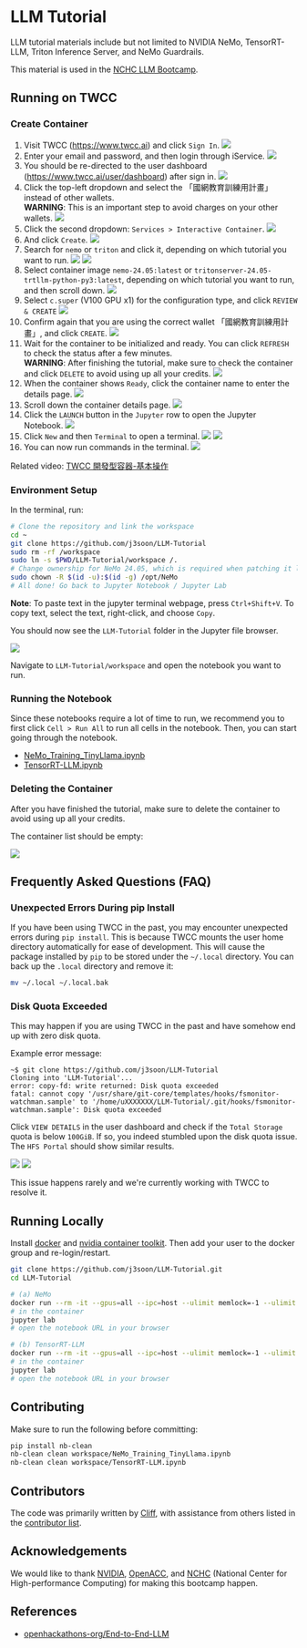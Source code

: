 # LLM Tutorial

LLM tutorial materials include but not limited to NVIDIA NeMo, TensorRT-LLM, Triton Inference Server, and NeMo Guardrails.

This material is used in the [NCHC LLM Bootcamp](https://www.openhackathons.org/s/siteevent/a0CUP00000L45Bx2AJ/se000345).

## Running on TWCC

### Create Container

1. Visit TWCC (<https://www.twcc.ai>) and click `Sign In`.
   ![](docs/images/01-home.png)
2. Enter your email and password, and then login through iService.
   ![](docs/images/02-login.png)
3. You should be re-directed to the user dashboard (<https://www.twcc.ai/user/dashboard>) after sign in.
   ![](docs/images/03-dashboard.png)
4. Click the top-left dropdown and select the 「國網教育訓練用計畫」 instead of other wallets.  
   **WARNING**: This is an important step to avoid charges on your other wallets.
   ![](docs/images/04-project.png)
5. Click the second dropdown: `Services > Interactive Container`.
   ![](docs/images/05-services.png)
6. And click `Create`.
   ![](docs/images/06-interactive-container.png)
7. Search for `nemo` or `triton` and click it, depending on which tutorial you want to run.
   ![](docs/images/07_1-nemo-container.png)
   ![](docs/images/07_2-triton-container.png)
8. Select container image `nemo-24.05:latest` or `tritonserver-24.05-trtllm-python-py3:latest`, depending on which tutorial you want to run, and then scroll down.
   ![](docs/images/08-container-image.png)
9. Select `c.super` (V100 GPU x1) for the configuration type, and click `REVIEW & CREATE`
   ![](docs/images/09-container-gpu.png)
10. Confirm again that you are using the correct wallet 「國網教育訓練用計畫」, and click `CREATE`.
    ![](docs/images/10-container-warning.png)
11. Wait for the container to be initialized and ready. You can click `REFRESH` to check the status after a few minutes.  
    **WARNING**: After finishing the tutorial, make sure to check the container and click `DELETE` to avoid using up all your credits.
    ![](docs/images/11-container-initializing.png)
12. When the container shows `Ready`, click the container name to enter the details page.
    ![](docs/images/12-container-ready.png)
13. Scroll down the container details page.
    ![](docs/images/13-container-details.png)
14. Click the `LAUNCH` button in the `Jupyter` row to open the Jupyter Notebook.
    ![](docs/images/14-container-jupyter.png)
15. Click `New` and then `Terminal` to open a terminal.
    ![](docs/images/15-jupyter.png)
    ![](docs/images/16-jupyter-new.png)
16. You can now run commands in the terminal.
    ![](docs/images/17-jupyter-terminal.png)

Related video: [TWCC 開發型容器-基本操作](https://youtu.be/LhqBdJK0PrY)

### Environment Setup

In the terminal, run:

```sh
# Clone the repository and link the workspace
cd ~
git clone https://github.com/j3soon/LLM-Tutorial
sudo rm -rf /workspace
sudo ln -s $PWD/LLM-Tutorial/workspace /.
# Change ownership for NeMo 24.05, which is required when patching it later in the notebook
sudo chown -R $(id -u):$(id -g) /opt/NeMo
# All done! Go back to Jupyter Notebook / Jupyter Lab
```

**Note**: To paste text in the jupyter terminal webpage, press `Ctrl+Shift+V`. To copy text, select the text, right-click, and choose `Copy`.

You should now see the `LLM-Tutorial` folder in the Jupyter file browser.

![](docs/images/18-jupyter-files.png)

Navigate to `LLM-Tutorial/workspace` and open the notebook you want to run.

### Running the Notebook

Since these notebooks require a lot of time to run, we recommend you to first click `Cell > Run All` to run all cells in the notebook. Then, you can start going through the notebook.

- [NeMo_Training_TinyLlama.ipynb](workspace/NeMo_Training_TinyLlama.ipynb)
- [TensorRT-LLM.ipynb](workspace/TensorRT-LLM.ipynb)

### Deleting the Container

After you have finished the tutorial, make sure to delete the container to avoid using up all your credits.

The container list should be empty:

![](docs/images/06-interactive-container.png)

## Frequently Asked Questions (FAQ)

### Unexpected Errors During pip Install

If you have been using TWCC in the past, you may encounter unexpected errors during `pip install`. This is because TWCC mounts the user home directory automatically for ease of development. This will cause the package installed by `pip` to be stored under the `~/.local` directory. You can back up the `.local` directory and remove it:

```sh
mv ~/.local ~/.local.bak
```

### Disk Quota Exceeded

This may happen if you are using TWCC in the past and have somehow end up with zero disk quota.

Example error message:

```
~$ git clone https://github.com/j3soon/LLM-Tutorial
Cloning into 'LLM-Tutorial'...
error: copy-fd: write returned: Disk quota exceeded
fatal: cannot copy '/usr/share/git-core/templates/hooks/fsmonitor-watchman.sample' to '/home/uXXXXXXX/LLM-Tutorial/.git/hooks/fsmonitor-watchman.sample': Disk quota exceeded
```

Click `VIEW DETAILS` in the user dashboard and check if the `Total Storage` quota is below `100GiB`. If so, you indeed stumbled upon the disk quota issue. The `HFS Portal` should show similar results.

![](docs/images/faq-disk-quota-issue-1.png)
![](docs/images/faq-disk-quota-issue-2.png)

This issue happens rarely and we're currently working with TWCC to resolve it.

## Running Locally

Install [docker](https://docs.docker.com/engine/install/ubuntu/) and [nvidia container toolkit](https://docs.nvidia.com/datacenter/cloud-native/container-toolkit/latest/install-guide.html). Then add your user to the docker group and re-login/restart.

```sh
git clone https://github.com/j3soon/LLM-Tutorial.git
cd LLM-Tutorial

# (a) NeMo
docker run --rm -it --gpus=all --ipc=host --ulimit memlock=-1 --ulimit stack=67108864 -v $(pwd)/workspace:/workspace --network=host nvcr.io/nvidia/nemo:24.05
# in the container
jupyter lab
# open the notebook URL in your browser

# (b) TensorRT-LLM
docker run --rm -it --gpus=all --ipc=host --ulimit memlock=-1 --ulimit stack=67108864 -v $(pwd)/workspace:/workspace --network=host nvcr.io/nvidia/tritonserver:24.05-trtllm-python-py3
# in the container
jupyter lab
# open the notebook URL in your browser
```

## Contributing

Make sure to run the following before committing:

```sh
pip install nb-clean
nb-clean clean workspace/NeMo_Training_TinyLlama.ipynb
nb-clean clean workspace/TensorRT-LLM.ipynb
```

## Contributors

The code was primarily written by [Cliff](https://github.com/wcks13589), with assistance from others listed in the [contributor list](https://github.com/j3soon/LLM-Tutorial/graphs/contributors).

## Acknowledgements

We would like to thank [NVIDIA](http://www.nvidia.com/), [OpenACC](http://www.openacc.org/), and [NCHC](https://www.nchc.org.tw/?langid=2) (National Center for High-performance Computing) for making this bootcamp happen.

## References

- [openhackathons-org/End-to-End-LLM](https://github.com/openhackathons-org/End-to-End-LLM)
